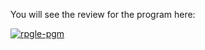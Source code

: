 You will see the review for the program here:

[![rpgle-pgm](https://img.youtube.com/vi/RFdi11jPCos/0.jpg)](https://www.youtube.com/watch?v=RFdi11jPCos)
